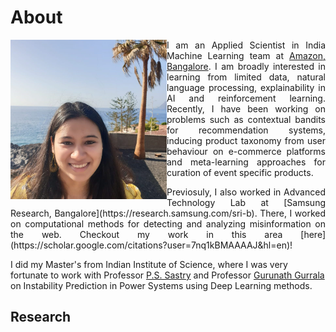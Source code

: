 # About 

<img align=left src="./images/me_crop.jpg" width="250"/>

<p align="justify"> I am an Applied Scientist in India Machine Learning team at <a href="https://www.amazon.science/">Amazon, Bangalore</a>. I am broadly interested in learning from limited data, natural language processing, explainability in AI and reinforcement learning. Recently, I have been working on problems such as contextual bandits for recommendation systems, inducing product taxonomy from user behaviour on e-commerce platforms and meta-learning approaches for curation of event specific products.</p>

<p align="justify"> Previosuly, I also worked in Advanced Technology Lab at [Samsung Research, Bangalore](https://research.samsung.com/sri-b). There, I worked on computational methods for detecting and analyzing misinformation on the web. Checkout my work in this area [here](https://scholar.google.com/citations?user=7nq1kBMAAAAJ&hl=en)!</p>

I did my Master's from Indian Institute of Science, where I was very fortunate to work with Professor [P.S. Sastry](http://www.ee.iisc.ac.in/faculty/sastry/) and Professor [Gurunath Gurrala](http://www.ee.iisc.ac.in/faculty/gurunath/) on Instability Prediction in Power Systems using Deep Learning methods.

## Research

